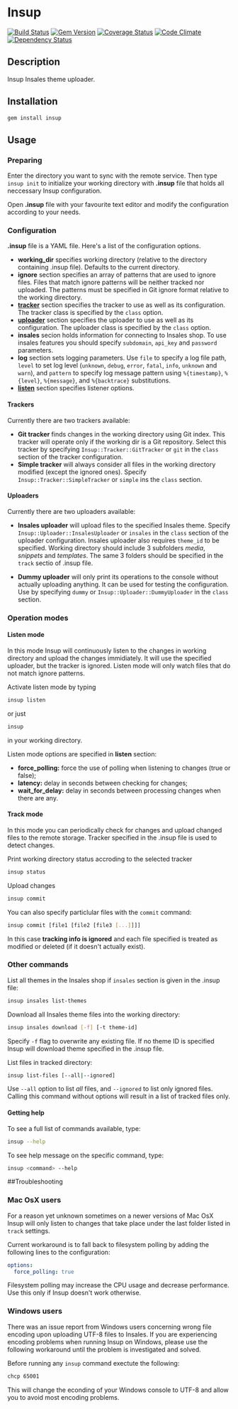 # Insup

[![Build Status](https://travis-ci.org/httplab/insup.svg?branch=master)](https://travis-ci.org/httplab/insup)
[![Gem Version](https://badge.fury.io/rb/insup.svg)](http://badge.fury.io/rb/insup)
[![Coverage Status](https://coveralls.io/repos/httplab/insup/badge.png)](https://coveralls.io/r/httplab/insup)
[![Code Climate](https://codeclimate.com/github/httplab/insup.png)](https://codeclimate.com/github/httplab/insup)
[![Dependency Status](https://gemnasium.com/httplab/insup.svg)](https://gemnasium.com/httplab/insup)

## Description

Insup Insales theme uploader.

## Installation

```bash
gem install insup
```

## Usage

### Preparing

Enter the directory you want to sync with the remote service. Then type `insup init` to initialize your working directory with **.insup** file that holds all neccessary Insup configuration.

Open **.insup** file with your favourite text editor and modify the configuration according to your needs.

### Configuration
**.insup** file is a YAML file. Here's a list of the configuration options.

* **working_dir** specifies working directory (relative to the directory containing .insup file). Defaults to the current directory.
* **ignore** section specifies an array of patterns that are used to ignore files. Files that match ignore patterns will be neither tracked nor uploaded. The patterns must be specified in Git ignore format relative to the working directory.
* [**tracker**](#trackers) section specifies the tracker to use as well as its configuration. The tracker class is specified by the `class` option.
* [**uploader**](#uploaders) section specifies the uploader to use as well as its configuration. The uploader class is specified by the `class` option.
* **insales** secion holds information for connecting to Insales shop. To use insales features you should specify `subdomain`, `api_key` and `password` parameters.
* **log** section sets logging parameters. Use `file` to specify a log file path, `level` to set log level (`unknown`, `debug`, `error`, `fatal`, `info`, `unknown` and `warn`), and `pattern` to specify log message pattern using `%{timestamp}`, `%{level}`, `%{message}`, and `%{backtrace}` substitutions.
* [**listen**](#listen_mode) section specifies listener options.

#### Trackers

Currently there are two trackers available:

* **Git tracker** finds changes in the working directory using Git index. This tracker will operate only if the working dir is a Git repository. Select this tracker by specifying `Insup::Tracker::GitTracker` or `git` in the `class` section of the tracker configuration.
* **Simple tracker** will always consider all files in the working directory modified (except the ignored ones). Specify `Insup::Tracker::SimpleTracker` or `simple` ins the `class` section.

#### Uploaders

Currently there are two uploaders available:

* **Insales uploader** will upload files to the specified Insales theme. Specify `Insup::Uploader::InsalesUploader` or `insales` in the `class` section of the uploader configuration. Insales uploader also requires `theme_id` to be specified. Working directory should include 3 subfolders *media*, *snippets* and *templates*. The same 3 folders should be specified in the `track` sectio of .insup file.

* **Dummy uploader** will only print its operations to the console without actually uploading anything. It can be used for testing the configuration. Use by specifying `dummy` or `Insup::Uploader::DummyUploader` in the `class` section.

### Operation modes

#### Listen mode

In this mode Insup will continuously listen to the changes in working directory and upload the changes immidiately. It will use the specified uploader, but the tracker is ignored. Listen mode will only watch files that do not match ignore patterns.

Activate listen mode by typing
```bash
insup listen
```
or just
```bash
insup
```
in your working directory.

Listen mode options are specified in **listen** section:
* **force_polling:** force the use of polling when listening to changes (true or false);
* **latency:** delay in seconds between checking for changes;
* **wait_for_delay:** delay in seconds between processing changes when there are any.

#### Track mode
In this mode you can periodically check for changes and upload changed files to the remote storage. Tracker specified in the .insup file is used to detect changes.

Print working directory status accroding to the selected tracker
```bash
insup status
```

Upload changes
```bash
insup commit
```
You can also specify particlular files with the `commit` command:
```bash
insup commit [file1 [file2 [file3 [...]]]]
```
In this case **tracking info is ignored** and each file specified is treated as modified or deleted (if it doesn't actually exist).

### Other commands
List all themes in the Insales shop if `insales` section is given in the .insup file:
```bash
insup insales list-themes
```

Download all Insales theme files into the working directory:
```bash
insup insales download [-f] [-t theme-id]
```
Specify `-f` flag to overwrite any existing file. If no theme ID is specified Insup will download theme specified in the .insup file.

List files in tracked directory:
```bash
insup list-files [--all|--ignored]
```
Use `--all` option to list *all* files, and `--ignored` to list only ignored files. Calling this command without options will result in a list of tracked files only.

#### Getting help
To see a full list of commands available, type:
```bash
insup --help
```
To see help message on the specific command, type:
```bash
insup <command> --help
```

##Troubleshooting

### Mac OsX users
For a reason yet unknown sometimes on a newer versions of Mac OsX Insup will only listen to changes that take place under the last folder listed in `track` settings.

Current workaround is to fall back to filesystem polling by adding the following lines to the configuration:

```yaml
options:
  force_polling: true
```

Filesystem polling may increase the CPU usage and decrease performance. Use this only if Insup doesn't work otherwise.

### Windows users
There was an issue report from Windows users concerning wrong file encoding upon uploading UTF-8 files to Insales. If you are experiencing encoding problems when running Insup on Windows, please use the following workaround until the problem is investigated and solved.

Before running any `insup` command exectute the following:
```bash
chcp 65001
```

This will change the econding of your Windows console to UTF-8 and allow you to avoid most encoding problems.

